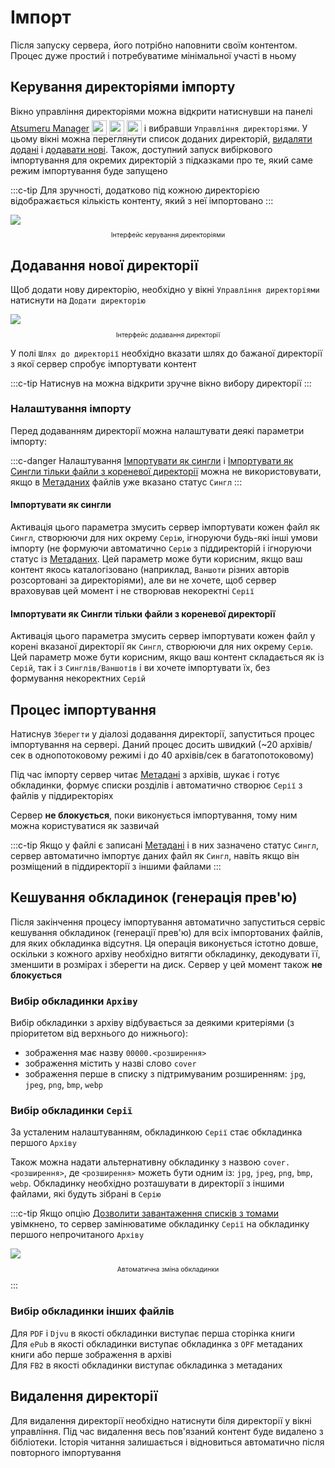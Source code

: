 # Імпорт

Після запуску сервера, його потрібно наповнити своїм контентом. Процес дуже простий і потребуватиме мінімальної участі в ньому

## Керування директоріями імпорту

Вікно управління директоріями можна відкрити натиснувши <MaterialIcon icon="file_open"/> на панелі [Atsumeru Manager](https://github.com/AtsumeruDev/AtsumeruManager) <img style="position: relative; top: 6px;" width="24" height="24" src="/assets/media/icons/windows.png"> <img style="position: relative; top: 6px;" width="24" height="24" src="/assets/media/icons/penguin.png"> <img style="position: relative; top: 6px;" width="24" height="24" src="/assets/media/icons/apple.png"> і вибравши `Управління директоріями`. У цьому вікні можна переглянути список доданих директорій, [видаляти додані](./import.md#видалення-директоріі) і [додавати нові](./import.md#додавання-новоі-директоріі). Також, доступний запуск вибіркового імпортування для окремих директорій з підказками про те, який саме режим імпортування буде запущено

:::c-tip
Для зручності, додатково під кожною директорією відображається кількість контенту, який з неї імпортовано
:::

<img style="display: block; margin: 0 auto" src="/assets/media/ru/guides/import-dir-list.png">
<p style="text-align: center; font-size:75%">Інтерфейс керування директоріями</p>

## Додавання нової директорії

Щоб додати нову директорію, необхідно у вікні `Управління директоріями` натиснути на `Додати директорію`

<img style="display: block; margin: 0 auto" src="/assets/media/ru/guides/import-dir-add.png">
<p style="text-align: center; font-size:75%">Інтерфейс додавання директорії</p>

У полі `Шлях до директорії` необхідно вказати шлях до бажаної директорії з якої сервер спробує імпортувати контент

:::c-tip
Натиснув на <MaterialIcon icon="folder"/> можна відкрити зручне вікно вибору директорії
:::

### Налаштування імпорту

Перед додаванням директорії можна налаштувати деякі параметри імпорту:

:::c-danger
Налаштування [Імпортувати як сингли](./import.md#імпортувати-як-сингли) і [Імпортувати як Сингли тільки файли з кореневої директорії](./import.md#імпортувати-як-сингли-тільки-фаили-з-кореневоі-директоріі) можна не використовувати, якщо в [Метаданих](./metadata.md) файлів уже вказано статус `Сингл`
:::

#### Імпортувати як сингли

Активація цього параметра змусить сервер імпортувати кожен файл як `Сингл`, створюючи для них окрему `Серію`, ігноруючи будь-які інші умови імпорту (не формуючи автоматично `Серію` з піддиректорій і ігноруючи статус із [Метаданих](./metadata.md). Цей параметр може бути корисним, якщо ваш контент якось каталогізовано (наприклад, `Ваншоти` різних авторів розсортовані за директоріями), але ви не хочете, щоб сервер враховував цей момент і не створював некоректні `Серії`

#### Імпортувати як Сингли тільки файли з кореневої директорії

Активація цього параметра змусить сервер імпортувати кожен файл у корені вказаної директорії як `Сингл`, створюючи для них окрему `Серію`. Цей параметр може бути корисним, якщо ваш контент складається як із `Серій`, так і з `Синглів/Ваншотів` і ви хочете імпортувати їх, без формування некоректних `Серій`

## Процес імпортування

Натиснув <MaterialIcon icon="save"/> `Зберегти` у діалозі додавання директорії, запуститься процес імпортування на сервері. Даний процес досить швидкий (~20 архівів/сек в однопотоковому режимі і до 40 архівів/сек в багатопотоковому)

Під час імпорту сервер читає [Метадані](./metadata.md) з архівів, шукає і готує обкладинки, формує списки розділів і автоматично створює `Серії` з файлів у піддиректоріях

Сервер **не блокується**, поки виконується імпортування, тому ним можна користуватися як зазвичай

:::c-tip
Якщо у файлі є записані [Метадані](./metadata.md) і в них зазначено статус `Сингл`, сервер автоматично імпортує даних файл як `Сингл`, навіть якщо він розміщений в піддиректорії з іншими файлами
:::

## Кешування обкладинок (генерація прев'ю)

Після закінчення процесу імпортування автоматично запуститься сервіс кешування обкладинок (генерації прев'ю) для всіх імпортованих файлів, для яких обкладинка відсутня. Ця операція виконується істотно довше, оскільки з кожного архіву необхідно витягти обкладинку, декодувати її, зменшити в розмірах і зберегти на диск. Сервер у цей момент також **не блокується**

### Вибір обкладинки `Архіву`

Вибір обкладинки з архіву відбувається за деякими критеріями (з пріоритетом від верхнього до нижнього):
- зображення має назву `00000.<розширення>`
- зображення містить у назві слово `cover`
- зображення перше в списку з підтримуваним розширенням: `jpg`, `jpeg`, `png`, `bmp`, `webp`

### Вибір обкладинки `Серії`

За усталеним налаштуванням, обкладинкою `Серії` стає обкладинка першого `Архіву`

Також можна надати альтернативну обкладинку з назвою `cover.<розширення>`, де `<розширення>` можеть бути одним із: `jpg`, `jpeg`, `png`, `bmp`, `webp`. Обкладинку необхідно розташувати в директорії з іншими файлами, які будуть зібрані в `Серію`

:::c-tip
Якщо опцію [Дозволити завантаження списків з томами](/ua/installation/server-settings.md#allow-loading-list-with-volumes-true-false) увімкнено, то сервер замінюватиме обкладинку `Серії` на обкладинку першого непрочитаного `Архіву`

<img style="display: block; margin: 0 auto" src="/assets/media/ru/guides/import-cover-change.png">
<p style="text-align: center; font-size:75%">Автоматична зміна обкладинки</p>
:::

### Вибір обкладинки інших файлів

Для `PDF` і `Djvu` в якості обкладинки виступає перша сторінка книги  
Для `ePub` в якості обкладинки виступає обкладинка з `OPF` метаданих книги або перше зображення в архіві  
Для `FB2` в якості обкладинки виступає обкладинка з метаданих   


## Видалення директорії

Для видалення директорії необхідно натиснути <MaterialIcon icon="delete"/> біля директорії у вікні управління. Під час видалення весь пов'язаний контент буде видалено з бібліотеки. Історія читання залишається і відновиться автоматично після повторного імпортування